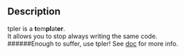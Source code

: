 ## Description ##
tpler is a <b>t</b>em<b>pl</b>at<b>er</b>.<br/>
It allows you to stop always writing the same code.<br/>
######Enough to suffer, use tpler!
See [doc](https://github.com/SPython/tpler/blob/master/doc/doc.xhtml) for more info.
